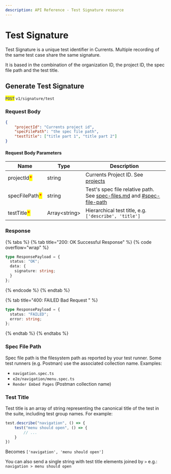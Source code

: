 ```yaml
---
description: API Reference - Test Signature resource
---
```


# Test Signature

Test Signature is a unique test identifier in Currents. Multiple recording of the same test case share the same signature.

It is based in the combination of the organization ID, the project ID, the spec file path and the test title.

## Generate Test Signature

<mark style="color:blue;">`POST`</mark> `v1/signature/test`

### **Request Body**

```json
{
    "projectId": "Currents project id",
    "specFilePath": "the spec file path",
    "testTitle": ["title part 1", "title part 2"]
}
```

#### Request Body Parameters

| Name                                           | Type           | Description                                                                                                   |
| ---------------------------------------------- | -------------- | ------------------------------------------------------------------------------------------------------------- |
| projectId<mark style="color:red;">\*</mark>     | string         | Currents Project ID. See [projects](../../../dashboard/projects/ "mention")                                 |
| specFilePath<mark style="color:red;">\*</mark>  | string         | Test's spec file relative path. See [spec-files.md](spec-files.md "mention") and [#spec-file-path](test-signature.md#spec-file-path "mention") |
| testTitle<mark style="color:red;">\*</mark>     | Array\<string> | Hierarchical test title, e.g. `['describe', 'title']`                                                       |

### Response

{% tabs %}
{% tab title="200: OK Successful Response" %}
{% code overflow="wrap" %}
```typescript
type ResponsePayload = {
  status: "OK";
  data: {
    signature: string;
  }
};
```
{% endcode %}
{% endtab %}

{% tab title="400: FAILED Bad Request " %}
```typescript
type ResponsePayload = {
  status: "FAILED";
  error: string;
};
```
{% endtab %}
{% endtabs %}

### Spec File Path

Spec file path is the filesystem path as reported by your test runner. Some test runners (e.g. Postman) use the associated collection name. Examples:

* `navigation.spec.ts`
* `e2e/navigation/menu.spec.ts`
* `Render Embed Pages`  (Postman collection name)

### Test Title

Test title is an array of string representing the canonical title of the test in the suite, including test group names. For example:

```typescript
test.describe("navigation", () => {
    test("menu should open", () => {
        // ...
    }
})
```

Becomes `['navigation', 'menu should open']`

You can also send a single string with test title elements joined by `>` e.g.: `navigation > menu should open`

